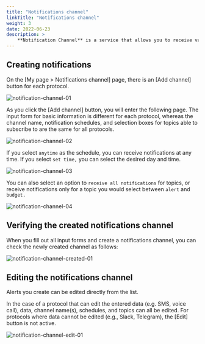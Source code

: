 ```yaml
---
title: "Notifications channel"
linkTitle: "Notifications channel"
weight: 3
date: 2022-06-23
description: >
    **Notification Channel** is a service that allows you to receive various alerts and events from Cloudforet's monitoring system or budget service, or notifications from Cloudforet itself, etc.
---
```


## Creating notifications
On the [My page > Notifications channel] page, there is an [Add channel] button for each protocol.

![notification-channel-01](/docs/guides/my-page/notification-channel-img/notification-channel-01.png)

As you click the [Add channel] button, you will enter the following page. The input form for basic information is different for each protocol, whereas the channel name, notification schedules, and selection boxes for topics able to subscribe to are the same for all protocols.

![notification-channel-02](/docs/guides/my-page/notification-channel-img/notification-channel-02.png)

If you select `anytime` as the schedule, you can receive notifications at any time. If you select `set time,` you can select the desired day and time.

![notification-channel-03](/docs/guides/my-page/notification-channel-img/notification-channel-03.png)

You can also select an option to `receive all notifications` for topics, or receive notifications only for a topic you would select between `alert` and `budget.`

![notification-channel-04](/docs/guides/my-page/notification-channel-img/notification-channel-04.png)

## Verifying the created notifications channel
When you fill out all input forms and create a notifications channel, you can check the newly created channel as follows:

![notification-channel-created-01](/docs/guides/my-page/notification-channel-img/notification-channel-created-01.png)

## Editing the notifications channel
Alerts you create can be edited directly from the list.

In the case of a protocol that can edit the entered data (e.g. SMS, voice call), data, channel name(s), schedules, and topics can all be edited.
For protocols where data cannot be edited (e.g., Slack, Telegram), the [Edit] button is not active.

![notification-channel-edit-01](/docs/guides/my-page/notification-channel-img/notification-channel-edit-01.png)
